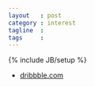 ```yaml
---
layout   : post
category : interest
tagline  : 
tags     : 
---
```

{% include JB/setup %}

- [dribbble.com](https://dribbble.com)

